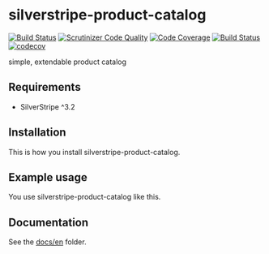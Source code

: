 # silverstripe-product-catalog

[![Build Status](https://travis-ci.org/dynamic/silverstripe-product-catalog.svg?branch=1.0)](https://travis-ci.org/dynamic/silverstripe-product-catalog)
[![Scrutinizer Code Quality](https://scrutinizer-ci.com/g/dynamic/silverstripe-product-catalog/badges/quality-score.png?b=1.0)](https://scrutinizer-ci.com/g/dynamic/silverstripe-product-catalog/?branch=1.0)
[![Code Coverage](https://scrutinizer-ci.com/g/dynamic/silverstripe-product-catalog/badges/coverage.png?b=1.0)](https://scrutinizer-ci.com/g/dynamic/silverstripe-product-catalog/?branch=1.0)
[![Build Status](https://scrutinizer-ci.com/g/dynamic/silverstripe-product-catalog/badges/build.png?b=1.0)](https://scrutinizer-ci.com/g/dynamic/silverstripe-product-catalog/build-status/1.0)
[![codecov](https://codecov.io/gh/dynamic/silverstripe-product-catalog/branch/1.0/graph/badge.svg)](https://codecov.io/gh/dynamic/silverstripe-product-catalog)


simple, extendable product catalog

## Requirements

- SilverStripe ^3.2

## Installation

This is how you install silverstripe-product-catalog.

## Example usage

You use silverstripe-product-catalog like this.

## Documentation

See the [docs/en](docs/en/index.md) folder.
